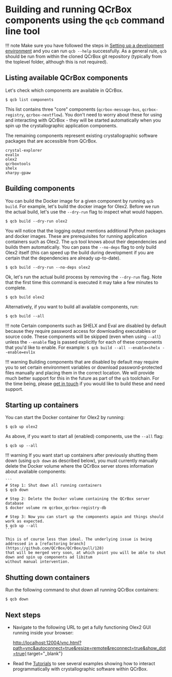 # Building and running QCrBox components using the `qcb` command line tool

!!! note
    Make sure you have followed the steps in [Setting up a development environment](set_up_a_dev_environment.md)
    and you can run `qcb --help` successfully. As a general rule, `qcb` should be run from within the cloned
    QCrBox git repository (typically from the toplevel folder, although this is not required).

## Listing available QCrBox components

Let's check which components are available in QCrBox.
```console exec="1" source="console" result="ansi"
$ qcb list components
```

This list contains three "core" components (`qcrbox-message-bus`, `qcrbox-registry`, `qcrbox-nextflow`).
You don't need to worry about these for using and interacting with QCrBox - they will be started automatically
when you spin up the crystallographic application components.

The remaining components represent existing crystallographic software packages that are accessible from QCrBox.
```
crystal-explorer
eval1x
olex2
qcrboxtools
shelx
xharpy-gpaw
```

## Building components

You can build the Docker image for a given component by running `qcb build`. For example, let's build the docker image
for Olex2. Before we run the actual build, let's use the `--dry-run` flag to inspect what would happen.
```console exec="1" source="console" result="ansi"
$ qcb build --dry-run olex2
```

You will notice that the logging output mentions additional Python packages and docker images. These are prerequisites
for running application containers such as Olex2. The `qcb` tool knows about their dependencies and builds them
automatically. You can pass the `--no-deps` flag to only build Olex2 itself (this can speed up the build during
development if you are certain that the dependencies are already up-to-date).
```console exec="1" source="console" result="ansi"
$ qcb build --dry-run --no-deps olex2
```

Ok, let's run the actual build process by removing the `--dry-run` flag. Note that the first time this command is
executed it may take a few minutes to complete.
```
$ qcb build olex2
```

Alternatively, if you want to build all available components, run:
```
$ qcb build --all
```

!!! note
    Certain components such as SHELX and Eval are disabled by default because they require password access
    for downloading executables or source code. These components will be skipped (even when using `--all`)
    unless the `--enable` flag is passed explicitly for each of these components that you'd like to enable.
    For example:
    ```
    $ qcb build --all --enable=shelx --enable=evl1x
    ```

!!! warning
    Building components that are disabled by default may require you to set certain environment variables
    or download password-protected files manually and placing them in the correct location. We will provide
    much better support for this in the future as part of the `qcb` toolchain. For the time being, please
    [get in touch](https://discord.gg/CWnQJvVv) if you would like to build these and need support.


## Starting up containers

You can start the Docker container for Olex2 by running:
```
$ qcb up olex2
```
As above, if you want to start all (enabled) components, use the `--all` flag:
```
$ qcb up --all
```

!!! warning
    If you want start up containers after previously shutting them down (using `qcb down` as described below),
    you must currently manually delete the Docker volume where the QCrBox server stores information about available
    components:

    ```
    # Step 1: Shut down all running containers
    $ qcb down

    # Step 2: Delete the Docker volume containing the QCrBox server database
    $ docker volume rm qcrbox_qcrbox-registry-db

    # Step 3: Now you can start up the components again and things should work as expected.
    $ qcb up --all
    ```

    This is of course less than ideal. The underlying issue is being addressed in a [refactoring branch](https://github.com/QCrBox/QCrBox/pull/128)
    that will be merged very soon, at which point you will be able to shut down and spin up components ad libitum
    without manual intervention.


## Shutting down containers

Run the following command to shut down all running QCrBox containers:
```
$ qcb down
```


## Next steps

- Navigate to the following URL to get a fully functioning Olex2 GUI running inside your browser:

    [http://localhost:12004/vnc.html?path=vnc&autoconnect=true&resize=remote&reconnect=true&show_dot=true](http://localhost:12004/vnc.html?path=vnc&autoconnect=true&resize=remote&reconnect=true&show_dot=true){:target="_blank"}

- Read the [Tutorials](../../tutorials) to see several examples showing how to interact programmatically with crystallographic software within QCrBox.
